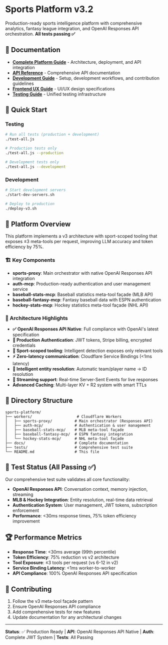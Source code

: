 # Sports Platform v3.2

Production-ready sports intelligence platform with comprehensive analytics, fantasy league integration, and OpenAI Responses API orchestration. **All tests passing ✅**

## 📖 Documentation

- **[Complete Platform Guide](./docs/PLATFORM-GUIDE.md)** - Architecture, deployment, and API integration
- **[API Reference](./docs/API-REFERENCE.md)** - Comprehensive API documentation
- **[Development Guide](./docs/DEVELOPMENT-GUIDE.md)** - Setup, development workflows, and contribution guidelines
- **[Frontend UX Guide](./docs/FRONTEND-UX-BRIEF.md)** - UI/UX design specifications
- **[Testing Guide](./tests/README.md)** - Unified testing infrastructure

## 🚀 Quick Start

### Testing
```bash
# Run all tests (production + development)
./test-all.js

# Production tests only
./test-all.js --production

# Development tests only  
./test-all.js --development
```

### Development  
```bash
# Start development servers
./start-dev-servers.sh

# Deploy to production
./deploy-v3.sh
```

## 🎯 Platform Overview

This platform implements a v3 architecture with sport-scoped tooling that exposes ≤3 meta-tools per request, improving LLM accuracy and token efficiency by 75%.

### 🏗️ Key Components

- **sports-proxy**: Main orchestrator with native OpenAI Responses API integration
- **auth-mcp**: Production-ready authentication and user management service
- **baseball-stats-mcp**: Baseball statistics meta-tool façade (MLB API)
- **baseball-fantasy-mcp**: Fantasy baseball data with ESPN authentication
- **hockey-stats-mcp**: Hockey statistics meta-tool façade (NHL API)

### 🚀 Architecture Highlights

- **✅ OpenAI Responses API Native**: Full compliance with OpenAI's latest specification
- **🔐 Production Authentication**: JWT tokens, Stripe billing, encrypted credentials
- **🎯 Sport-scoped tooling**: Intelligent detection exposes only relevant tools
- **⚡ Zero-latency communication**: Cloudflare Service Bindings (<1ms latency)
- **🧠 Intelligent entity resolution**: Automatic team/player name → ID resolution
- **📡 Streaming support**: Real-time Server-Sent Events for live responses
- **Advanced Caching**: Multi-layer KV + R2 system with smart TTLs

## 📁 Directory Structure

```
sports-platform/
├── workers/                    # Cloudflare Workers
│   ├── sports-proxy/          # Main orchestrator (Responses API)
│   ├── auth-mcp/              # Authentication & user management
│   ├── baseball-stats-mcp/    # MLB meta-tool façade
│   ├── baseball-fantasy-mcp/  # ESPN fantasy integration
│   └── hockey-stats-mcp/      # NHL meta-tool façade
├── docs/                      # Complete documentation
├── tests/                     # Comprehensive test suite
└── README.md                  # This file
```

## 🧪 Test Status (All Passing ✅)

Our comprehensive test suite validates all core functionality:

- **OpenAI Responses API**: Conversation context, memory injection, streaming
- **MLB & Hockey Integration**: Entity resolution, real-time data retrieval
- **Authentication System**: User management, JWT tokens, subscription enforcement
- **Performance**: <30ms response times, 75% token efficiency improvement

## 🏆 Performance Metrics

- **Response Time**: <30ms average (99th percentile)
- **Token Efficiency**: 75% reduction vs v2 architecture
- **Tool Exposure**: ≤3 tools per request (vs 6-12 in v2)
- **Service Binding Latency**: <1ms worker-to-worker
- **API Compliance**: 100% OpenAI Responses API specification

## 🤝 Contributing

1. Follow the v3 meta-tool façade pattern
2. Ensure OpenAI Responses API compliance
3. Add comprehensive tests for new features
4. Update documentation for any architectural changes

---

**Status**: ✅ Production Ready | **API**: OpenAI Responses API Native | **Auth**: Complete JWT System | **Tests**: All Passing
